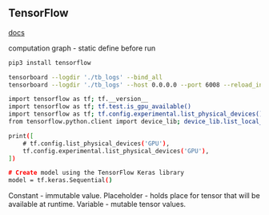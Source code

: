 TensorFlow
-

[docs](https://www.tensorflow.org/tutorials)

computation graph - static
define before run

````sh
pip3 install tensorflow

tensorboard --logdir './tb_logs' --bind_all
tensorboard --logdir './tb_logs' --host 0.0.0.0 --port 6008 --reload_interval=60
````

````sh
import tensorflow as tf; tf.__version__
import tensorflow as tf; tf.test.is_gpu_available()
import tensorflow as tf; tf.config.experimental.list_physical_devices()
from tensorflow.python.client import device_lib; device_lib.list_local_devices()

print([
    # tf.config.list_physical_devices('GPU'),
    tf.config.experimental.list_physical_devices('GPU'),
])

# Create model using the TensorFlow Keras library
model = tf.keras.Sequential()
````

Constant - immutable value.
Placeholder - holds place for tensor that will be available at runtime.
Variable - mutable tensor values.
